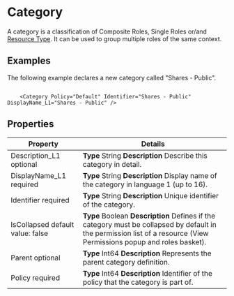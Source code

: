 # Category

A category is a classification of Composite Roles, Single Roles or/and
[Resource Type](/docs/identitymanager/saas/identitymanager/integration-guide/toolkit/xml-configuration/provisioning/resourcetype/index.md). It can be used to group multiple roles of the same
context.

## Examples

The following example declares a new category called "Shares - Public".

```

    <Category Policy="Default" Identifier="Shares - Public" DisplayName_L1="Shares - Public" />

```

## Properties

| Property                         | Details                                                                                                                                                               |
| -------------------------------- | --------------------------------------------------------------------------------------------------------------------------------------------------------------------- |
| Description_L1 optional          | **Type** String **Description** Describe this category in detail.                                                                                                     |
| DisplayName_L1 required          | **Type** String **Description** Display name of the category in language 1 (up to 16).                                                                                |
| Identifier required              | **Type** String **Description** Unique identifier of the category.                                                                                                    |
| IsCollapsed default value: false | **Type** Boolean **Description** Defines if the category must be collapsed by default in the permission list of a resource (View Permissions popup and roles basket). |
| Parent optional                  | **Type** Int64 **Description** Represents the parent category definition.                                                                                             |
| Policy required                  | **Type** Int64 **Description** Identifier of the policy that the category is part of.                                                                                 |

